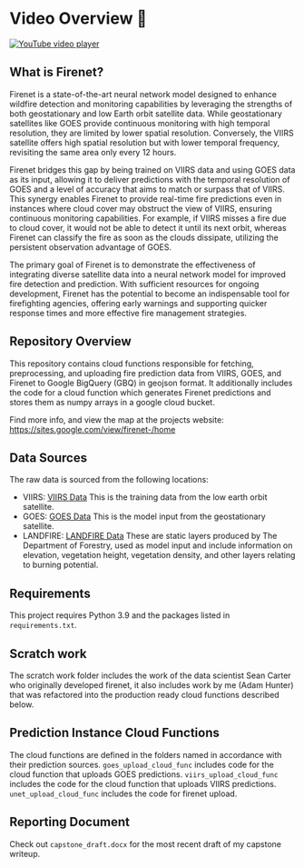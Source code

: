 # Video Overview 🎥


[![YouTube video player](https://img.youtube.com/vi/DTYgxgTlXcU/0.jpg)](https://www.youtube.com/watch?v=hF4GIpFAo24)
## What is Firenet?

Firenet is a state-of-the-art neural network model designed to enhance wildfire detection and monitoring capabilities by leveraging the strengths of both geostationary and low Earth orbit satellite data. While geostationary satellites like GOES provide continuous monitoring with high temporal resolution, they are limited by lower spatial resolution. Conversely, the VIIRS satellite offers high spatial resolution but with lower temporal frequency, revisiting the same area only every 12 hours.

Firenet bridges this gap by being trained on VIIRS data and using GOES data as its input, allowing it to deliver predictions with the temporal resolution of GOES and a level of accuracy that aims to match or surpass that of VIIRS. This synergy enables Firenet to provide real-time fire predictions even in instances where cloud cover may obstruct the view of VIIRS, ensuring continuous monitoring capabilities. For example, if VIIRS misses a fire due to cloud cover, it would not be able to detect it until its next orbit, whereas Firenet can classify the fire as soon as the clouds dissipate, utilizing the persistent observation advantage of GOES.

The primary goal of Firenet is to demonstrate the effectiveness of integrating diverse satellite data into a neural network model for improved fire detection and prediction. With sufficient resources for ongoing development, Firenet has the potential to become an indispensable tool for firefighting agencies, offering early warnings and supporting quicker response times and more effective fire management strategies.

## Repository Overview
This repository contains cloud functions responsible for fetching, preprocessing, and uploading fire prediction data from VIIRS, GOES, and Firenet to Google BigQuery (GBQ) in geojson format. It additionally includes the code for a cloud function which generates Firenet predictions and stores them as numpy arrays in a google cloud bucket.

Find more info, and view the map at the projects website: 
https://sites.google.com/view/firenet-/home

## Data Sources
The raw data is sourced from the following locations:
- VIIRS: [VIIRS Data](https://firms.modaps.eosdis.nasa.gov/usfs/api/area/) This is the training data from the low earth orbit satellite.
- GOES: [GOES Data](https://console.cloud.google.com/storage/browser/gcp-public-data-goes-16) This is the model input from the geostationary satellite.
- LANDFIRE: [LANDFIRE Data](https://landfire.gov/version_download.php) These are static layers produced by The Department of Forestry, used as model input and include information on elevation, vegetation height, vegetation density, and other layers relating to burning potential.


## Requirements
This project requires Python 3.9 and the packages listed in `requirements.txt`.

## Scratch work
The scratch work folder includes the work of the data scientist Sean Carter who originally developed firenet, it also includes work by me (Adam Hunter) that was refactored into the production ready cloud functions described below.

## Prediction Instance Cloud Functions
The cloud functions are defined in the folders named in accordance with their prediction sources. `goes_upload_cloud_func` includes code for the cloud function that uploads GOES predictions. `viirs_upload_cloud_func` includes the code for the cloud function that uploads VIIRS predictions. `unet_upload_cloud_func` includes the code for firenet upload.

## Reporting Document
Check out `capstone_draft.docx` for the most recent draft of my capstone writeup.
